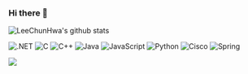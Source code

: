 ### Hi there 👋

<!--
**LeeChunHwa/LeeChunHwa** is a ✨ _special_ ✨ repository because its `README.md` (this file) appears on your GitHub profile.

Here are some ideas to get you started:

- 🔭 I’m currently working on ...
- 🌱 I’m currently learning ...
- 👯 I’m looking to collaborate on ...
- 🤔 I’m looking for help with ...
- 💬 Ask me about ...
- 📫 How to reach me: ...
- 😄 Pronouns: ...
- ⚡ Fun fact: ...
-->

![LeeChunHwa's github stats](https://github-readme-stats.vercel.app/api?username=LeeChunHwa&show_icons=true)



<img alt=".NET" src ="https://img.shields.io/badge/.NET-512BD4.svg?&style=for-the-badge&logo=.NET&logoColor=512BD4"/>
<img alt="C" src ="https://img.shields.io/badge/C-A8B9CC.svg?&style=for-the-badge&logo=C&logoColor=A8B9CC"/>
<img alt="C++" src ="https://img.shields.io/badge/C++-00599C.svg?&style=for-the-badge&logo=C++&logoColor=00599C"/>
<img alt="Java" src ="https://img.shields.io/badge/Java-007396.svg?&style=for-the-badge&logo=Java&logoColor=007396"/>
<img alt="JavaScript" src ="https://img.shields.io/badge/JavaScript-F7DF1E.svg?&style=for-the-badge&logo=JavaScript&logoColor=F7DF1E"/>
<img alt="Python" src ="https://img.shields.io/badge/Python-3776AB.svg?&style=for-the-badge&logo=Python&logoColor=3776AB"/>
<img alt="Cisco" src ="https://img.shields.io/badge/Cisco-1BA0D7.svg?&style=for-the-badge&logo=Cisco&logoColor=1BA0D7"/>
<img alt="Spring" src ="https://img.shields.io/badge/Spring-6DB33F.svg?&style=for-the-badge&logo=Spring&logoColor=6DB33F"/>



<a href="https://hits.seeyoufarm.com"><img src="https://hits.seeyoufarm.com/api/count/incr/badge.svg?url=https%3A%2F%2Fgithub.com%2FLeeChunHwa&count_bg=%2379C83D&title_bg=%23555555&icon=letsencrypt.svg&icon_color=%23989FFF&title=hits&edge_flat=false"/></a>
